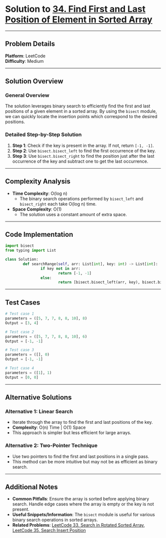 # Solution to [34. Find First and Last Position of Element in Sorted Array](https://leetcode.com/problems/find-first-and-last-position-of-element-in-sorted-array/)

---

## Problem Details

**Platform**: LeetCode  
**Difficulty**: Medium

---

## Solution Overview

### General Overview

The solution leverages binary search to efficiently find the first and last positions of a given element in a sorted array. By using the `bisect` module, we can quickly locate the insertion points which correspond to the desired positions.

### Detailed Step-by-Step Solution

1. **Step 1**: Check if the key is present in the array. If not, return `[-1, -1]`.
2. **Step 2**: Use `bisect.bisect_left` to find the first occurrence of the key.
3. **Step 3**: Use `bisect.bisect_right` to find the position just after the last occurrence of the key and subtract one to get the last occurrence.

---

## Complexity Analysis

- **Time Complexity**: O(log n)
  - The binary search operations performed by `bisect_left` and `bisect_right` each take O(log n) time.
- **Space Complexity**: O(1)
  - The solution uses a constant amount of extra space.

---

## Code Implementation

```python
import bisect
from typing import List

class Solution:
        def searchRange(self, arr: List[int], key: int) -> List[int]:
                if key not in arr:
                        return [-1, -1]
                else:
                        return [bisect.bisect_left(arr, key), bisect.bisect_right(arr, key) - 1]
```

---

## Test Cases

```python
# Test case 1
parameters = ([5, 7, 7, 8, 8, 10], 8)
Output = [3, 4]

# Test case 2
parameters = ([5, 7, 7, 8, 8, 10], 6)
Output = [-1, -1]

# Test case 3
parameters = ([], 0)
Output = [-1, -1]

# Test case 4
parameters = ([1], 1)
Output = [0, 0]
```

---

## Alternative Solutions

### Alternative 1: Linear Search

- Iterate through the array to find the first and last positions of the key.
- **Complexity**: O(n) Time | O(1) Space
- This approach is simpler but less efficient for large arrays.

### Alternative 2: Two-Pointer Technique

- Use two pointers to find the first and last positions in a single pass.
- This method can be more intuitive but may not be as efficient as binary search.

---

## Additional Notes

- **Common Pitfalls**: Ensure the array is sorted before applying binary search. Handle edge cases where the array is empty or the key is not present.
- **Useful Snippets/Information**: The `bisect` module is useful for various binary search operations in sorted arrays.
- **Related Problems**: [LeetCode 33. Search in Rotated Sorted Array](https://leetcode.com/problems/search-in-rotated-sorted-array/), [LeetCode 35. Search Insert Position](https://leetcode.com/problems/search-insert-position/)
